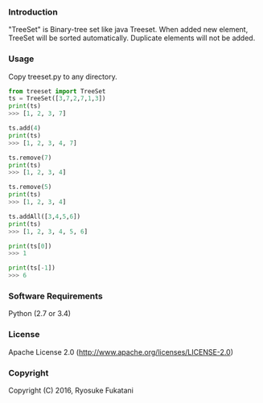 ### Introduction
"TreeSet" is Binary-tree set like java Treeset.
When added new element, TreeSet will be sorted automatically.
Duplicate elements will not be added.

### Usage
Copy treeset.py to any directory.

```python
from treeset import TreeSet
ts = TreeSet([3,7,2,7,1,3])
print(ts)
>>> [1, 2, 3, 7]

ts.add(4)
print(ts)
>>> [1, 2, 3, 4, 7]

ts.remove(7)
print(ts)
>>> [1, 2, 3, 4]

ts.remove(5)
print(ts)
>>> [1, 2, 3, 4]

ts.addAll([3,4,5,6])
print(ts)
>>> [1, 2, 3, 4, 5, 6]

print(ts[0])
>>> 1

print(ts[-1])
>>> 6
```

### Software Requirements
Python (2.7 or 3.4)

### License
Apache License 2.0 (http://www.apache.org/licenses/LICENSE-2.0)

### Copyright
Copyright (C) 2016, Ryosuke Fukatani
